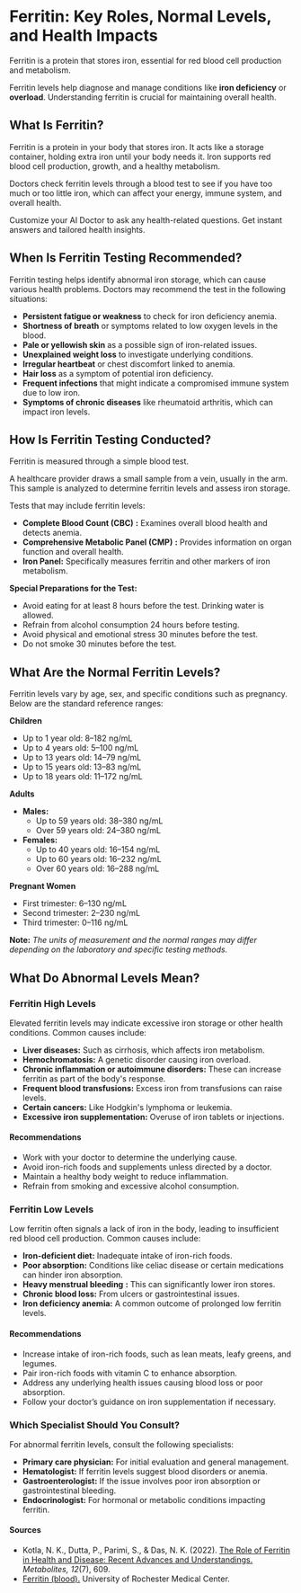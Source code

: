 # Ferritin: Key Roles, Normal Levels, and Health Impacts

Ferritin is a protein that stores iron, essential for red blood cell production and metabolism.

Ferritin levels help diagnose and manage conditions like **iron deficiency** or **overload**. Understanding ferritin is crucial for maintaining overall health.

## What Is Ferritin?

Ferritin is a protein in your body that stores iron. It acts like a storage container, holding extra iron until your body needs it. Iron supports red blood cell production, growth, and a healthy metabolism.

Doctors check ferritin levels through a blood test to see if you have too much or too little iron, which can affect your energy, immune system, and overall health.

Customize your AI Doctor to ask any health-related questions. Get instant answers and tailored health insights.

## When Is Ferritin Testing Recommended?

Ferritin testing helps identify abnormal iron storage, which can cause various health problems. Doctors may recommend the test in the following situations:

- **Persistent fatigue or weakness** to check for iron deficiency anemia.
- **Shortness of breath** or symptoms related to low oxygen levels in the blood.
- **Pale or yellowish skin** as a possible sign of iron-related issues.
- **Unexplained weight loss** to investigate underlying conditions.
- **Irregular heartbeat** or chest discomfort linked to anemia.
- **Hair loss** as a symptom of potential iron deficiency.
- **Frequent infections** that might indicate a compromised immune system due to low iron.
- **Symptoms of chronic diseases** like rheumatoid arthritis, which can impact iron levels.

## How Is Ferritin Testing Conducted?

Ferritin is measured through a simple blood test.

A healthcare provider draws a small sample from a vein, usually in the arm. This sample is analyzed to determine ferritin levels and assess iron storage.

Tests that may include ferritin levels:

- **Complete Blood Count (CBC)** **:** Examines overall blood health and detects anemia.
- **Comprehensive Metabolic Panel (CMP)** **:** Provides information on organ function and overall health.
- **Iron Panel:** Specifically measures ferritin and other markers of iron metabolism.

**Special Preparations for the Test:**

- Avoid eating for at least 8 hours before the test. Drinking water is allowed.
- Refrain from alcohol consumption 24 hours before testing.
- Avoid physical and emotional stress 30 minutes before the test.
- Do not smoke 30 minutes before the test.

## What Are the Normal Ferritin Levels?

Ferritin levels vary by age, sex, and specific conditions such as pregnancy. Below are the standard reference ranges:

**Children**

- Up to 1 year old: 8–182 ng/mL
- Up to 4 years old: 5–100 ng/mL
- Up to 13 years old: 14–79 ng/mL
- Up to 15 years old: 13–83 ng/mL
- Up to 18 years old: 11–172 ng/mL

**Adults**

- **Males:**
  - Up to 59 years old: 38–380 ng/mL
  - Over 59 years old: 24–380 ng/mL
- **Females:**
  - Up to 40 years old: 16–154 ng/mL
  - Up to 60 years old: 16–232 ng/mL
  - Over 60 years old: 16–288 ng/mL

**Pregnant Women**

- First trimester: 6–130 ng/mL
- Second trimester: 2–230 ng/mL
- Third trimester: 0–116 ng/mL

**Note:** _The units of measurement and the normal ranges may differ depending on the laboratory and specific testing methods._

## What Do Abnormal Levels Mean?

### Ferritin High Levels

Elevated ferritin levels may indicate excessive iron storage or other health conditions. Common causes include:

- **Liver diseases:** Such as cirrhosis, which affects iron metabolism.
- **Hemochromatosis:** A genetic disorder causing iron overload.
- **Chronic inflammation or autoimmune disorders:** These can increase ferritin as part of the body's response.
- **Frequent blood transfusions:** Excess iron from transfusions can raise levels.
- **Certain cancers:** Like Hodgkin's lymphoma or leukemia.
- **Excessive iron supplementation:** Overuse of iron tablets or injections.

#### Recommendations

- Work with your doctor to determine the underlying cause.
- Avoid iron-rich foods and supplements unless directed by a doctor.
- Maintain a healthy body weight to reduce inflammation.
- Refrain from smoking and excessive alcohol consumption.

### Ferritin Low Levels

Low ferritin often signals a lack of iron in the body, leading to insufficient red blood cell production. Common causes include:

- **Iron-deficient diet:** Inadequate intake of iron-rich foods.
- **Poor absorption:** Conditions like celiac disease or certain medications can hinder iron absorption.
- **Heavy menstrual bleeding** **:** This can significantly lower iron stores.
- **Chronic blood loss:** From ulcers or gastrointestinal issues.
- **Iron deficiency anemia:** A common outcome of prolonged low ferritin levels.

#### Recommendations

- Increase intake of iron-rich foods, such as lean meats, leafy greens, and legumes.
- Pair iron-rich foods with vitamin C to enhance absorption.
- Address any underlying health issues causing blood loss or poor absorption.
- Follow your doctor’s guidance on iron supplementation if necessary.

### Which Specialist Should You Consult?

For abnormal ferritin levels, consult the following specialists:

- **Primary care physician:** For initial evaluation and general management.
- **Hematologist:** If ferritin levels suggest blood disorders or anemia.
- **Gastroenterologist:** If the issue involves poor iron absorption or gastrointestinal bleeding.
- **Endocrinologist:** For hormonal or metabolic conditions impacting ferritin.

#### Sources

- Kotla, N. K., Dutta, P., Parimi, S., & Das, N. K. (2022). [The Role of Ferritin in Health and Disease: Recent Advances and Understandings.](https://pmc.ncbi.nlm.nih.gov/articles/PMC9320524/) _Metabolites, 12_(7), 609.
- [Ferritin (blood).](https://www.urmc.rochester.edu/encyclopedia/content?contenttypeid=167&contentid=ferritin_blood) University of Rochester Medical Center.